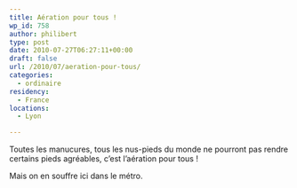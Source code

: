 ```yaml
---
title: Aération pour tous !
wp_id: 758
author: philibert
type: post
date: 2010-07-27T06:27:11+00:00
draft: false
url: /2010/07/aeration-pour-tous/
categories:
  - ordinaire
residency:
  - France
locations:
  - Lyon

---
```

Toutes les manucures, tous les nus-pieds du monde ne pourront pas rendre certains pieds agréables, c&rsquo;est l&rsquo;aération pour tous !

Mais on en souffre ici dans le métro.
